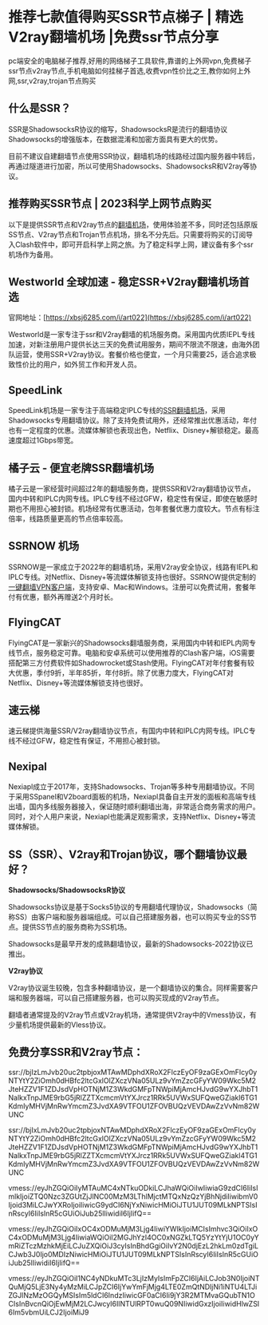 # 推荐七款值得购买SSR节点梯子 | 精选V2ray翻墙机场 |免费ssr节点分享
pc端安全的电脑梯子推荐,好用的网络梯子工具软件,靠谱的上外网vpn,免费梯子ssr节点v2ray节点,手机电脑如何挂梯子首选,收费vpn性价比之王,教你如何上外网,ssr,v2ray,trojan节点购买

## 什么是SSR？

SSR是ShadowsocksR协议的缩写，ShadowsocksR是流行的翻墙协议Shadowsocks的增强版本，在数据混淆和加密方面具有更大的优势。

目前不建议自建翻墙节点使用SSR协议，翻墙机场的线路经过国内服务器中转后，再通过隧道进行加密，所以可使用Shadowsocks、ShadowsocksR和V2ray等协议。

## 推荐购买SSR节点 | 2023科学上网节点购买
以下是提供SSR节点和V2ray节点的[翻墙机场](https://github.com/gelangtai/V2rayjichang/)，使用体验差不多，同时还包括原版SS节点、V2ray节点和Trojan节点机场，排名不分先后。只需要将购买的订阅导入Clash软件中，即可开启科学上网之旅。为了稳定科学上网，建议备有多个ssr机场作为备用。

## Westworld 全球加速 - 稳定SSR+V2ray翻墙机场首选

官网地址：[https://xbsj6285.com/i/art022](https://xbsj6285.com/i/art022)

Westworld是一家专注于ssr和V2ray翻墙的机场服务商。采用国内优质IEPL专线加速，对新注册用户提供长达三天的免费试用服务，期间不限流不限速，由海外团队运营，使用SSR+V2ray协议。套餐价格也便宜，一个月只需要25，适合追求极致性价比的用户，如外贸工作和开发人员。

## SpeedLink 

SpeedLink机场是一家专注于高端稳定IPLC专线的[SSR翻墙机场](https://github.com/yourkind/V2rayti)，采用Shadowsocks专用翻墙协议。除了支持免费试用外，还经常推出优惠活动，年付也有一定程度的优惠。流媒体解锁也表现出色，Netflix、Disney+解锁稳定。最高速度超过1Gbps带宽。


## 橘子云 - 便宜老牌SSR翻墙机场

橘子云是一家经营时间超过2年的翻墙服务商，提供SSR和V2ray翻墙协议节点，国内中转和IPLC内网专线。IPLC专线不经过GFW，稳定性有保证，即使在敏感时期也不用担心被封锁。机场经常有优惠活动，包年套餐优惠力度较大。节点有标注倍率，线路质量更高的节点倍率较高。


## SSRNOW 机场

SSRNOW是一家成立于2022年的翻墙机场，采用V2ray安全协议，线路有IEPL和IPLC专线。对Netflix、Disney+等流媒体解锁支持也很好。SSRNOW提供定制的[一键翻墙VPN客户端](https://www.linkedin.com/pulse/ssr%25E7%25A7%2591%25E5%25AD%25A6%25E4%25B8%258A%25E7%25BD%2591%25E5%2592%258Cv2rzy%25E6%259C%25BA%25E5%259C%25BA%25E6%25A2%25AF%25E5%25AD%2590%25E5%25B0%258F%25E7%2599%25BD%25E7%25BF%25BB%25E5%25A2%2599%25E6%258C%2587%25E5%258D%2597%25E5%2585%258D%25E8%25B4%25B9v2rayssr%25E8%258A%2582%25E7%2582%25B9%25E5%2588%2586%25E4%25BA%25AB-%25E5%25A4%25A7%25E5%258D%2583-%25E5%25BC%25A0-b3qwc/)，支持安卓、Mac和Windows。注册可以免费试用，套餐年付有优惠，额外再赠送2个月时长。


## FlyingCAT

FlyingCAT是一家新兴的Shadowsocks翻墙服务商，采用国内中转和IEPL内网专线节点，服务稳定可靠。电脑和安卓系统可以使用推荐的Clash客户端，iOS需要搭配第三方付费软件如Shadowrocket或Stash使用。FlyingCAT对年付套餐有较大优惠，季付9折，半年85折，年付8折。除了优惠力度大，FlyingCAT对Netflix、Disney+等流媒体解锁支持也很好。


## 速云梯

速云梯提供海量SSR/V2ray翻墙协议节点，有国内中转和IPLC内网专线。IPLC专线不经过GFW，稳定性有保证，不用担心被封锁。


## Nexipal 

Nexiapl成立于2017年，支持Shadowsocks、Trojan等多种专用翻墙协议。不同于采用SSpanel和V2board面板的机场，Nexiapl具备自主开发的面板和高端专线出墙，国内多线服务器接入，保证随时顺利翻墙出海，非常适合商务需求的用户。同时，对个人用户来说，Nexiapl也能满足观影需求，支持Netflix、Disney+等流媒体解锁。

## SS（SSR）、V2ray和Trojan协议，哪个翻墙协议最好？

**Shadowsocks/ShadowsocksR协议**

Shadowsocks协议是基于Socks5协议的专用翻墙代理协议，Shadowsocks（简称SS）由客户端和服务器端组成。可以自己搭建服务器，也可以购买专业的SS节点。提供SS节点的服务商称为SS机场。

Shadowsocks是最早开发的成熟翻墙协议，最新的Shadowsocks-2022协议已推出。

**V2ray协议**

V2ray协议诞生较晚，包含多种翻墙协议，是一个翻墙协议的集合。同样需要客户端和服务器端，可以自己搭建服务器，也可以购买现成的V2ray节点。

翻墙者通常提及的V2ray节点或V2ray机场，通常提供V2ray中的Vmess协议，有少量机场提供最新的Vless协议。

## 免费分享SSR和V2ray节点：
ssr://bjIzLmJvb20uc2tpbjoxMTAwMDphdXRoX2FlczEyOF9zaGExOmFlcy0yNTYtY2ZiOmh0dHBfc2ltcGxlOlZXczVNa05ULz9vYmZzcGFyYW09Wkc5M2JteHZZV1F1ZDJsdVpHOTNjM1Z3WkdGMFpTNWpiMjAmcHJvdG9wYXJhbT1NalkxTnpJME9rbG5jRlZZTXcmcmVtYXJrcz1RRk5UVWxSUFQweGZiakl6TG1KdmIyMHVjMnRwYmcmZ3JvdXA9VTFOU1ZFOVBUQzVEVDAwZzVvNm82WUNC

ssr://bjIxLmJvb20uc2tpbjoxNTAwMDphdXRoX2FlczEyOF9zaGExOmFlcy0yNTYtY2ZiOmh0dHBfc2ltcGxlOlZXczVNa05ULz9vYmZzcGFyYW09Wkc5M2JteHZZV1F1ZDJsdVpHOTNjM1Z3WkdGMFpTNWpiMjAmcHJvdG9wYXJhbT1NalkxTnpJME9rbG5jRlZZTXcmcmVtYXJrcz1RRk5UVWxSUFQweGZiakl4TG1KdmIyMHVjMnRwYmcmZ3JvdXA9VTFOU1ZFOVBUQzVEVDAwZzVvNm82WUNC

vmess://eyJhZGQiOiIyMTAuMC4xNTkuODkiLCJhaWQiOiIwIiwiaG9zdCI6IiIsImlkIjoiZTQ0Nzc3ZGUtZjJlNC00MzM3LThlMjctMTQxNzQzYjBhNjdiIiwibmV0Ijoid3MiLCJwYXRoIjoiIiwicG9ydCI6NjYxNiwicHMiOiJTU1JUT09MLkNPTSIsInRscyI6IiIsInR5cGUiOiJub25lIiwidiI6IjIifQ==

vmess://eyJhZGQiOiIxOC4xODMuMjM3Ljg4IiwiYWlkIjoiMCIsImhvc3QiOiIxOC4xODMuMjM3Ljg4IiwiaWQiOiI2MGJhYzI4OC0xNGZkLTQ5YzYtYjU1OC0yYmRiZTczMzhkMjEiLCJuZXQiOiJ3cyIsInBhdGgiOiIvY2N0djEzL2hkLm0zdTgiLCJwb3J0Ijo0MDIzNiwicHMiOiJTU1JUT09MLkNPTSIsInRscyI6IiIsInR5cGUiOiJub25lIiwidiI6IjIifQ==

vmess://eyJhZGQiOiI1NC4yNDkuMTc3LjIzMyIsImFpZCI6IjAiLCJob3N0IjoiNTQuMjQ5LjE3Ny4yMzMiLCJpZCI6IjYwYmFjMjg4LTE0ZmQtNDljNi1iNTU4LTJiZGJlNzMzOGQyMSIsIm5ldCI6IndzIiwicGF0aCI6Ii9jY3R2MTMvaGQubTN1OCIsInBvcnQiOjEwMjM2LCJwcyI6IlNTUlRPT0wuQ09NIiwidGxzIjoiIiwidHlwZSI6Im5vbmUiLCJ2IjoiMiJ9
